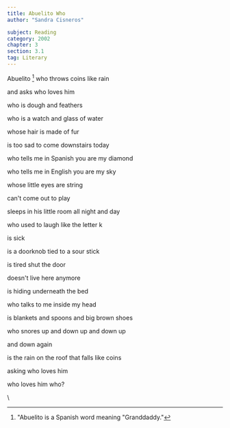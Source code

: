 ```yaml
---
title: Abuelito Who
author: "Sandra Cisneros"

subject: Reading
category: 2002
chapter: 3
section: 3.1
tag: Literary
---
```

Abuelito [^1] who throws coins like rain

and asks who loves him

who is dough and feathers

who is a watch and glass of water

whose hair is made of fur

is too sad to come downstairs today

who tells me in Spanish you are my diamond

who tells me in English you are my sky

whose little eyes are string

can't come out to play

sleeps in his little room all night and day

who used to laugh like the letter k

is sick

is a doorknob tied to a sour stick

is tired shut the door

doesn't live here anymore

is hiding underneath the bed

who talks to me inside my head

is blankets and spoons and big brown shoes

who snores up and down up and down up

and down again

is the rain on the roof that falls like coins

asking who loves him

who loves him who?

\\

[^1]: "Abuelito is a Spanish word meaning "Granddaddy."